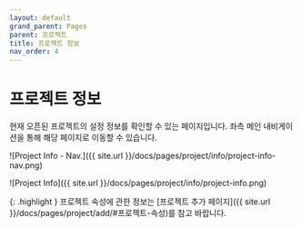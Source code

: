 ```yaml
---
layout: default
grand_parent: Pages
parent: 프로젝트
title: 프로젝트 정보
nav_order: 4
---
```


# 프로젝트 정보
현재 오픈된 프로젝트의 설정 정보를 확인할 수 있는 페이지입니다. 좌측 메인 내비게이션을 통해 해당 페이지로 이동할 수 있습니다.


![Project Info - Nav.]({{ site.url }}/docs/pages/project/info/project-info-nav.png)

![Project Info]({{ site.url }}/docs/pages/project/info/project-info.png)

{: .highlight }
프로젝트 속성에 관한 정보는 [프로젝트 추가 페이지]({{ site.url }}/docs/pages/project/add/#프로젝트-속성)를 참고 바랍니다.

